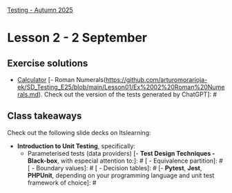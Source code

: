 [Testing - Autumn 2025](https://github.com/arturomorarioja-kea/SD_Testing_E25/blob/main/README.md)

# Lesson 2 - 2 September

[-> Solution to homework: Calculator (JS with JSmodules)]: #
[-> Data providers]: #
[-> Samples: VAT (PHP, Python, Jest), Length converter (irrelevant order)]: #
[-> Solution to homework: Roman Numerals]: #
[-> Discuss slides on Pytest, Jest, PHPUnit]: #
[-> BB. After EP, do Bank and Flowers]: #

## Exercise solutions
- [Calculator](https://github.com/arturomorarioja-ek/SD_Testing_E25/blob/main/Lesson01/Ex%2001%20Calculator.md)
[- Roman Numerals(https://github.com/arturomorarioja-ek/SD_Testing_E25/blob/main/Lesson01/Ex%2002%20Roman%20Numerals.md). Check out the version of the tests generated by ChatGPT]: #

## Class takeaways
Check out the following slide decks on Itslearning:
- **Introduction to Unit Testing**, specifically:
  - Parameterised tests (data providers)
[- **Test Design Techniques - Black-box**, with especial attention to:]: #
[  - Equivalence partition]: #
[  - Boundary values]: #
[  - Decision tables]: #
[- **Pytest**, **Jest**, **PHPUnit**, depending on your programming language and unit test framework of choice]: #

[From now on you should:]: #
[- Follow both methods systematically for finding test cases the bring value to the project]: #
[- Use a black-box mentality when figuring out valuable test cases for your test suites (e.g., look at the boundaries, identify values you can group together, think of edge cases)]: #

[## In-class exercises]: #
[  - Equivalence partitions]: #
[    - Bank account]: #
[    - Flowers]: #

[## Homework]: #
[- Check out the following unit test code samples:]: #
[  - VAT Calculation (Python/Pyunit(https://github.com/arturomorarioja/python_vat) | JavaScript/Jest(https://github.com/arturomorarioja/js_vat) | PHP/PHPUnit(https://github.com/arturomorarioja/php_vat_unit_tests)). Data provider/parameterised test examples. Jest's are a bit "playful"]: #
[  - Length Converter (Python/Pyunit(https://github.com/arturomorarioja/py_length_converter_unit_tests) | JavaScript/Jest(https://github.com/arturomorarioja/js_length_converter_unit_tests) | PHP/PHPUnit(https://github.com/arturomorarioja/php_length_converter_unit_tests)). Data providers and exception testing]: #
[- Check out the following black-box test design related code samples:]: #
[  - Equivalence partitions and boundary values]: #
[    - Provider check (Python/Pyunit(https://github.com/arturomorarioja/py_provider_check_unit_tests) | JavaScript/Jest(https://github.com/arturomorarioja/js_provider_check_unit_tests) | PHP/PHPUnit(https://github.com/arturomorarioja/php_provider_check_unit_tests))]: #

[- Do the following unit test black-box design related exercises:]: #
[  - Equivalence partitions and boundary values]: #
[    - Printer cartridges]: #
[    - Password field]: #
[    - E-shop]: #
[    - Framing shop]: #
[  - Decision table testing]: #
[    - Input form]: #
[    - Driver's license. It also involves equivalence partitions and boundary values]: #
[    - Airline]: #
[  - State Transition Diagrams]: #
[    - ATM]: #
[    - Login]: #
[(Python/Pyunit() | JavaScript/Jest() | PHP/PHPUnit())]: #
